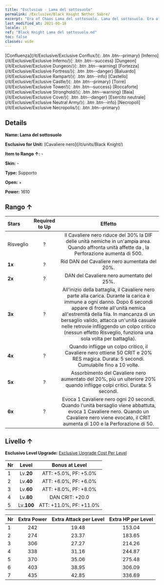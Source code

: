 ```yaml
---
title: "Esclusivo - Lama del sottosuolo"
permalink: /Exclusive/Black Knight Nether Sabre/
excerpt: "Era of Chaos Lama del sottosuolo. Lama del sottosuolo. Era of Chaos Esclusivo Lama del sottosuolo. Cavaliere nero Esclusivo."
last_modified_at: 2021-03-18
locale: it
ref: "Black Knight Lama del sottosuolo.md"
toc: false
classes: wide
---
```

 [Confluenza](/it/Exclusive/Exclusive Conflux/){: .btn .btn--primary} [Inferno](/it/Exclusive/Exclusive Inferno/){: .btn .btn--success} [Dungeon](/it/Exclusive/Exclusive Dungeon/){: .btn .btn--warning} [Fortezza](/it/Exclusive/Exclusive Fortress/){: .btn .btn--danger} [Baluardo](/it/Exclusive/Exclusive Rampart/){: .btn .btn--info} [Castello](/it/Exclusive/Exclusive Castle/){: .btn .btn--primary} [Torre](/it/Exclusive/Exclusive Tower/){: .btn .btn--success} [Roccaforte](/it/Exclusive/Exclusive Stronghold/){: .btn .btn--warning} [Baia](/it/Exclusive/Exclusive Cove/){: .btn .btn--danger} [Esercito neutrale](/it/Exclusive/Exclusive Neutral Army/){: .btn .btn--info} [Necropoli](/it/Exclusive/Exclusive Necropolis/){: .btn .btn--primary} 

## Details
 **Name: Lama del sottosuolo** 

 **Esclusivo for Unit:** [Cavaliere nero](/it/units/Black Knight/) 

 **Item to Rango ↑:** -

 **Skin:** -

 **Type:** Supporto

 **Open:** +

 **Power:** 1610

## Rango ↑

  |     Stars    |  Required to Up | Effetto |
  |:-------------|:---------------:|:---------------:|
  |  Risveglio  | ? | Il Cavaliere nero riduce del 30% la DIF delle unità nemiche in un'ampia area. Quando affronta unità affette da <Morale basso>, la Perforazione aumenta di 500. |
  | **1x** <i class="fas fa-star"/> | ? | Rid DAN del Cavaliere nero aumentata del 20%. |
  | **2x** <i class="fas fa-star"/> | ? | DAN del Cavaliere nero aumentato del 25%. |
  | **3x** <i class="fas fa-star"/> | ? | All'inizio della battaglia, il Cavaliere nero parte alla carica. Durante la carica è immune a ogni danno. Dopo 6 secondi appare di fronte all'unità nemica all'estremità della fila. In mancanza di un bersaglio valido, attacca un'unità casuale nelle retrovie infliggendo un colpo critico (nessun effetto Risveglio, funziona una sola volta per battaglia). |
  | **4x** <i class="fas fa-star"/> | ? | Quando infligge un colpo critico, il Cavaliere nero ottiene 50 CRIT e 20% RES magica. Durata: 5 secondi. Cumulabile fino a 10 volte. |
  | **5x** <i class="fas fa-star"/> | ? | Assorbimento del Cavaliere nero aumentato del 20%, più un ulteriore 20% quando infligge colpi critici. Durata: 5 secondi. |
  | **6x** <i class="fas fa-star"/> | ? | <Rinascita del Re> Evoca 1 Cavaliere nero ogni 20 secondi. Quando l'unità bersaglio viene abbattuta, evoca 1 Cavaliere nero. Quando un Cavaliere nero viene evocato, il CRIT aumenta di 100 e la Perforazione di 50. |


## Livello ↑
 **Esclusivo Level Upgrade:** [Exclusive Upgrade Cost Per Level](/Exclusive/ExclusiveUpgradeCostPerLevel/)

  |  Nr  |   Level  | Bonus at Level |
  |:-----|:--------:|:--------------:|
  | 1 | Lv.**20** | ATT: +5.0%, PF: +5.0% |
  | 2 | Lv.**40** | ATT: +6.0%, PF: +6.0% |
  | 3 | Lv.**60** | ATT: +8.0%, PF: +8.0% |
  | 4 | Lv.**80** | DAN CRIT: +20.0 |
  | 5 | Lv.**100** | ATT: +11.0%, PF: +11.0% |


  |  Nr  |  Extra Power | Extra Attack per Level | Extra HP per Level |
  |:-----|:--------:|:--------:|:--------:|
  | 1 | 242 | 19.48 | 153.04 |
  | 2 | 274 | 23.37 | 183.65 |
  | 3 | 306 | 27.27 | 214.26 |
  | 4 | 338 | 31.16 | 244.87 |
  | 5 | 370 | 35.06 | 275.48 |
  | 6 | 403 | 38.95 | 306.09 |
  | 7 | 435 | 42.85 | 336.69 |


